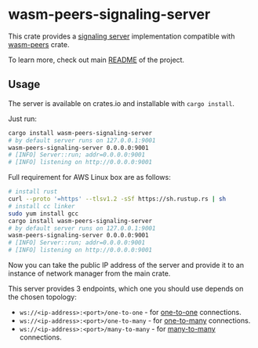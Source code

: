 # wasm-peers-signaling-server

This crate provides a [signaling server](https://developer.mozilla.org/en-US/docs/Web/API/WebRTC_API/Signaling_and_video_calling#the_signaling_server)
implementation compatible with [wasm-peers](https://docs.rs/wasm-peers/latest/wasm_peers/) crate.

To learn more, check out main [README](https://github.com/wasm-peers/wasm-peers#readme)
of the project.

## Usage

The server is available on crates.io and installable with `cargo install`.

Just run:
```bash
cargo install wasm-peers-signaling-server
# by default server runs on 127.0.0.1:9001
wasm-peers-signaling-server 0.0.0.0:9001
# [INFO] Server::run; addr=0.0.0.0:9001
# [INFO] listening on http://0.0.0.0:9001
```

Full requirement for AWS Linux box are as follows:
```bash
# install rust
curl --proto '=https' --tlsv1.2 -sSf https://sh.rustup.rs | sh
# install cc linker
sudo yum install gcc
cargo install wasm-peers-signaling-server
# by default server runs on 127.0.0.1:9001
wasm-peers-signaling-server 0.0.0.0:9001
# [INFO] Server::run; addr=0.0.0.0:9001
# [INFO] listening on http://0.0.0.0:9001
```

Now you can take the public IP address of the server and provide it to an instance of network manager from the main crate.

This server provides 3 endpoints, which one you should use depends on the chosen topology:
* `ws://<ip-address>:<port>/one-to-one` - for [one-to-one](https://docs.rs/wasm-peers/latest/wasm_peers/one_to_one/index.html) connections.
* `ws://<ip-address>:<port>/one-to-many` - for [one-to-many](https://docs.rs/wasm-peers/latest/wasm_peers/one_to_many/index.html) connections.
* `ws://<ip-address>:<port>/many-to-many` - for [many-to-many](https://docs.rs/wasm-peers/latest/wasm_peers/many_to_many/index.html) connections.
